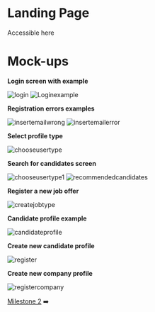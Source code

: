 # Landing Page

Accessible here

# Mock-ups
**Login screen with example**

<img src="/connect.github.io/images/Log in.png" alt="login" title="Log in">
<img src="/connect.github.io/images/Log in + input example.png" alt="Loginexample" >

**Registration errors examples**

<img src="/connect.github.io/images/Insert email address - wrong format.png" alt="insertemailwrong" >
<img src="/connect.github.io/images/Insert email address - no user found.png" alt="insertemailerror" >

**Select profile type**

<img src="/connect.github.io/images/Choose user type.png" alt="chooseusertype" >

**Search for candidates screen**

<img src="/connect.github.io/images/Choose user type-1.png" alt="chooseusertype1" >
<img src="/connect.github.io/images/Recommended candidates.png" alt="recommendedcandidates" >

**Register a new job offer**

<img src="/connect.github.io/images/Create job type.png" alt="createjobtype" >

**Candidate profile example**

<img src="/connect.github.io/images/Candidate profile.png" alt="candidateprofile" >

**Create new candidate profile**

<img src="/connect.github.io/images/Register.png" alt="register" >

**Create new company profile**

<img src="/connect.github.io/images/Register company.png" alt="registercompany" >


[Milestone 2](milestone2.md) :arrow_right:
